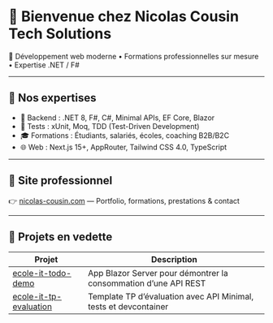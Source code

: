 # 👋 Bienvenue chez Nicolas Cousin Tech Solutions

🚀 Développement web moderne • Formations professionnelles sur mesure • Expertise .NET / F#

---

## 🧠 Nos expertises

- 🔧 Backend : .NET 8, F#, C#, Minimal APIs, EF Core, Blazor
- 🧪 Tests : xUnit, Moq, TDD (Test-Driven Development)
- 🎓 Formations : Étudiants, salariés, écoles, coaching B2B/B2C
- 🌐 Web : Next.js 15+, AppRouter, Tailwind CSS 4.0, TypeScript

---

## 💼 Site professionnel

👉 [nicolas-cousin.com](https://nicolas-cousin.com) — Portfolio, formations, prestations & contact

---

## 📂 Projets en vedette

| Projet | Description |
|--------|-------------|
| [ecole-it-todo-demo](https://github.com/Nicolas-Cousin-Tech-Solutions/ecole-it-todo-demo) | App Blazor Server pour démontrer la consommation d’une API REST |
| [ecole-it-tp-evaluation](https://github.com/Nicolas-Cousin-Tech-Solutions/ecole-it-tp-evaluation) | Template TP d’évaluation avec API Minimal, tests et devcontainer |
